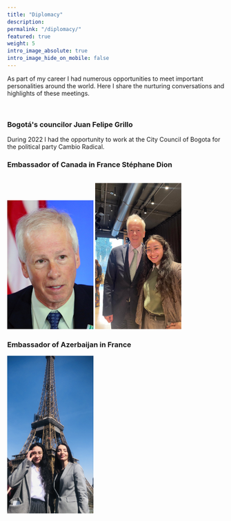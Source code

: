 ```yaml
---
title: "Diplomacy"
description:
permalink: "/diplomacy/"
featured: true
weight: 5
intro_image_absolute: true
intro_image_hide_on_mobile: false
---
```


As part of my career I had numerous opportunities to meet important personalities around the world. Here I share the nurturing conversations and highlights of these meetings.

<br>

### Bogotá's councilor Juan Felipe Grillo

During 2022 I had the opportunity to work at the City Council of Bogota for the political party Cambio Radical.
<br>

### Embassador of Canada in France Stéphane Dion

<br>

<img src='/images/france/Canadian_emb_StephaneDion.jpg' width=200 aligned=center>

<img src='/images/france/embassador_sof.jpeg' width=200 aligned=center>
 <br>

### Embassador of Azerbaijan in France <br>

<img src='/images/azerbaijan/az_embassy.png' width=200 aligned=center>

